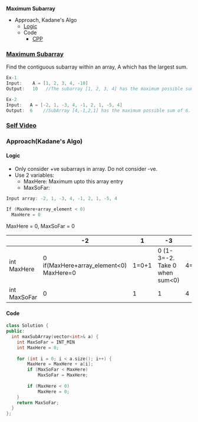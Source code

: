 **Maximum Subarray**
- Approach, Kadane's Algo
  - [Logic](#l1)
  - Code
    - [CPP](#c1)


### [Maximum Subarray](https://leetcode.com/problems/maximum-subarray/)
Find the contiguous subarray within an array, A which has the largest sum.
```c
Ex-1
Input:    A = [1, 2, 3, 4, -10]
Output:   10   //The subarray [1, 2, 3, 4] has the maximum possible sum of 10.

Ex-2
Input:   A = [-2, 1, -3, 4, -1, 2, 1, -5, 4]
Output:  6    //SubArray [4,-1,2,1] has the maximum possible sum of 6.
```

### [Self Video](https://youtu.be/zXB9SQ5kqJA)

### Approach(Kadane's Algo)
<a name=l1></a>
#### Logic
- Only consider +ve subarrays in array. Do not consider -ve.
- Use 2 variables:
  - MaxHere: Maximum upto this array entry
  - MaxSoFar: 
```cpp
Input array: -2, 1, -3, 4, -1, 2, 1, -5, 4
        
If (MaxHere+array_element < 0)
  MaxHere = 0
```

MaxHere = 0, MaxSoFar = 0
        
|| -2 | 1 | -3 | 4 | -1 | 2 | 1 | -5 | 4 |
|---|---|---|---|---|---|---|---|---|---|
|int MaxHere| 0 if(MaxHere+array_element<0) MaxHere=0 | 1=0+1 | 0 (1-3=-2. Take 0 when sum<0) | 4=0+4 | 3=4-1 | 5=3+2 | 6=5+1 | 1=6-5 | 5=4+1 |
|int MaxSoFar| 0 | 1 | 1 | 4 | 4 | 5 | 6 | 6 | 6 |

<a name=c1></a>
#### Code
```cpp
class Solution {
public:
  int maxSubArray(vector<int>& a) {
    int MaxSoFar = INT_MIN
    int MaxHere = 0; 
  
    for (int i = 0; i < a.size(); i++) { 
        MaxHere = MaxHere + a[i]; 
        if (MaxSoFar < MaxHere) 
            MaxSoFar = MaxHere; 
  
        if (MaxHere < 0) 
            MaxHere = 0; 
    } 
    return MaxSoFar;         
  }
};
```
